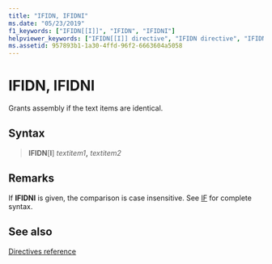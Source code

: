 ```yaml
---
title: "IFIDN, IFIDNI"
ms.date: "05/23/2019"
f1_keywords: ["IFIDN[[I]]", "IFIDN", "IFIDNI"]
helpviewer_keywords: ["IFIDN[[I]] directive", "IFIDN directive", "IFIDNI directive"]
ms.assetid: 957893b1-1a30-4ffd-96f2-6663604a5058
---
```

# IFIDN, IFIDNI

Grants assembly if the text items are identical.

## Syntax

> **IFIDN**\[**I**] *textitem1*__,__ *textitem2*

## Remarks

If **IFIDNI** is given, the comparison is case insensitive. See [IF](../../assembler/masm/if-masm.md) for complete syntax.

## See also

[Directives reference](../../assembler/masm/directives-reference.md)
